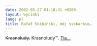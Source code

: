 ```yaml
---
date: 2002-05-27 01:18:31 +0200
layout: wycinki
lang: pl
title: Rafał Skibiński, mój ssskarbie…
---
```


<del>Krasnoludy.</del> Krasnoludy™. [Tia…](http://wladca-pierscieni.pl/wiadomosci.asp?wi=8914 'news z 24 maja 2002 na wladca-pierscieni.pl')
